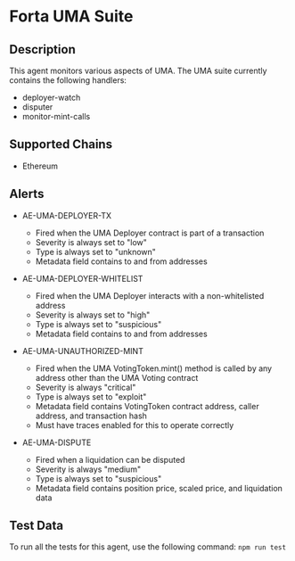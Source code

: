 # Forta UMA Suite

## Description

This agent monitors various aspects of UMA. The UMA suite currently contains
the following handlers:

- deployer-watch
- disputer
- monitor-mint-calls

## Supported Chains

- Ethereum


## Alerts

- AE-UMA-DEPLOYER-TX
  - Fired when the UMA Deployer contract is part of a transaction
  - Severity is always set to "low"
  - Type is always set to "unknown"
  - Metadata field contains to and from addresses

- AE-UMA-DEPLOYER-WHITELIST
  - Fired when the UMA Deployer interacts with a non-whitelisted address
  - Severity is always set to "high"
  - Type is always set to "suspicious"
  - Metadata field contains to and from addresses

- AE-UMA-UNAUTHORIZED-MINT
  - Fired when the UMA VotingToken.mint() method is called by any address other than the UMA Voting contract
  - Severity is always "critical"
  - Type is always set to "exploit"
  - Metadata field contains VotingToken contract address, caller address, and transaction hash
  - Must have traces enabled for this to operate correctly

- AE-UMA-DISPUTE
  - Fired when a liquidation can be disputed
  - Severity is always "medium"
  - Type is always set to "suspicious"
  - Metadata field contains position price, scaled price, and liquidation data

## Test Data

To run all the tests for this agent, use the following command: `npm run test`
